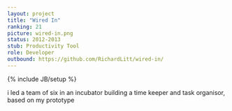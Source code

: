 ```yaml
---
layout: project
title: "Wired In"
ranking: 21
picture: wired-in.png
status: 2012-2013
stub: Productivity Tool
role: Developer
outbound: https://github.com/RichardLitt/wired-in/
---
```

{% include JB/setup %}

 i led a team of six in an incubator building a time keeper and task organisor, based on my prototype